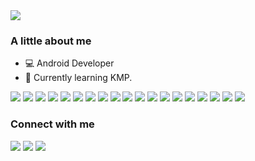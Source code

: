 
<img src="https://media4.giphy.com/media/O3LiZOXak8oUVJBwAO/200w.webp?cid=790b7611b41f90c77d764ff909f8b2173e9bb49277ee76fa&rid=200w.webp&ct=g"/>
 
<div align="left">
 <h3>A little about me</h3>
 
- 💻 Android Developer
- 💠 Currently learning KMP.

<p>
<img src="https://img.shields.io/badge/-Android-3DDC84?logo=android&logoColor=white&style=plastic"/>
<img src="https://img.shields.io/badge/-Android%20Studio-3DDC84?logo=android-studio&logoColor=white&style=plastic"/>
<img src="https://img.shields.io/badge/-Kotlin-6c3dd2?logo=kotlin&logoColor=white&style=plastic"/>
<img src="https://img.shields.io/badge/-Jetpack%20Compose-4285F4?logo=jetpack-compose&logoColor=white&style=plastic"/>
<img src="https://img.shields.io/badge/-Android_jetpack_Libraries-3DDC84?style=plastic"/>
<img src="https://img.shields.io/badge/-Hilt-2196F3?style=plastic"/>
<img src="https://img.shields.io/badge/-Realm-39477F?logo=realm&logoColor=white&style=plastic"/>
<img src="https://img.shields.io/badge/-Retrofit-48b983?style=plastic"/>
<img src="https://img.shields.io/badge/-OKHttp-009485?style=plastic"/>
<img src="https://img.shields.io/badge/-Kotlin_Coroutines-3DDC84?style=plastic"/>
<img src="https://img.shields.io/badge/-Detekt-f24554?style=plastic"/>
<img src="https://img.shields.io/badge/-KTLint-e92063?style=plastic"/>
<img src="https://img.shields.io/badge/-Gradle-02303A?logo=gradle&logoColor=white&style=plastic"/>
<img src="https://img.shields.io/badge/-Gradle_Kotlin_DSL-02303A?style=plastic"/>
<img src="https://img.shields.io/badge/-Fastlane-00F200?logo=fastlane&logoColor=white&style=plastic"/>
<img src="https://img.shields.io/badge/-Firebase-FFCA28?logo=firebase&logoColor=black&style=plastic"/>
<img src="https://img.shields.io/badge/-Git-F05032?logo=git&logoColor=white&style=plastic"/>
<img src="https://img.shields.io/badge/JUnit5-25a162?logo=junit5&logoColor=white&style=plastic"/>
<img src="https://img.shields.io/badge/Mockito-C5D9C8?style=plastic"/>
</p>
 
<h3>Connect with me</h3>
<a href="https://www.linkedin.com/in/simge-sengun/"><img src="https://img.shields.io/badge/LinkedIn-0077B5?style=for-the-badge&logo=linkedin&logoColor=white" /></a>
<a href="https://medium.com/@simgesengun"><img src="https://img.shields.io/badge/Medium-12100E?style=for-the-badge&logo=medium&logoColor=white" /></a>
<a href="https://simisimi.itch.io/"><img src="https://img.shields.io/badge/Itch.io-FA5C5C?style=for-the-badge&logo=itchdotio&logoColor=white" /></a>
<!--
<h3>Stats</h3>
<img src="https://github-readme-stats.vercel.app/api?username=simgesengun&theme=tokyonight&show_icons=true&locale=en" alt="simgesengun" />
-->

